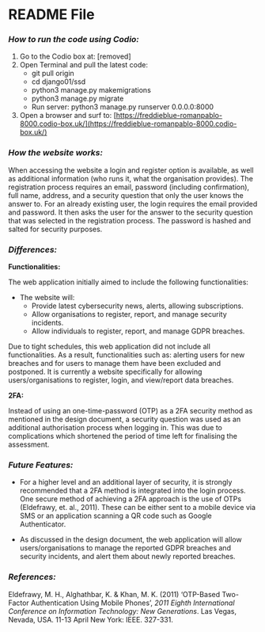 # README File

### _How to run the code using Codio:_

1. Go to the Codio box at: [removed]
2. Open Terminal and pull the latest code:
   - git pull origin
   - cd django01/ssd
   - python3 manage.py makemigrations
   - python3 manage.py migrate
   - Run server: python3 manage.py runserver 0.0.0.0:8000
3. Open a browser and surf to: [https://freddieblue-romanpablo-8000.codio-box.uk/](https://freddieblue-romanpablo-8000.codio-box.uk/)
### _How the website works:_

When accessing the website a login and register option is available, as well as additional information (who runs it, what the organisation provides). The registration process requires an email, password (including confirmation), full name, address, and a security question that only the user knows the answer to. For an already existing user, the login requires the email provided and password. It then asks the user for the answer to the security question that was selected in the registration process. The password is hashed and salted for security purposes. 

### _Differences:_

**Functionalities:**

The web application initially aimed to include the following functionalities:
- The website will:
  - Provide latest cybersecurity news, alerts, allowing subscriptions.
  - Allow organisations to register, report, and manage security incidents.
  - Allow individuals to register, report, and manage GDPR breaches.

Due to tight schedules, this web application did not include all functionalities. As a result, functionalities such as: alerting users for new breaches and for users to manage them  have been excluded and postponed. It is currently a website specifically for allowing users/organisations to register, login, and view/report data breaches.

**2FA:**

Instead of using an one-time-password (OTP) as a 2FA security method as mentioned in the design document, a security question was used as an additional authorisation process when logging in. This was due to complications which shortened the period of time left for finalising the assessment.


### _Future Features:_

- For a higher level and an additional layer of security, it is strongly recommended that a 2FA method is integrated into the login process. One secure method of achieving a 2FA approach is the use of OTPs (Eldefrawy, et. al., 2011). These can be either sent to a mobile device via SMS or an application scanning a QR code such as Google Authenticator.

- As discussed in the design document, the web application will allow users/organisations to manage the reported GDPR breaches and security incidents, and alert them about newly reported breaches.

### _References:_

Eldefrawy, M. H., Alghathbar, K. & Khan, M. K. (2011) ‘OTP-Based Two-Factor Authentication Using Mobile Phones’, _2011 Eighth International Conference on Information Technology: New Generations_. Las Vegas, Nevada, USA. 11-13 April New York: IEEE. 327-331.
 
 

